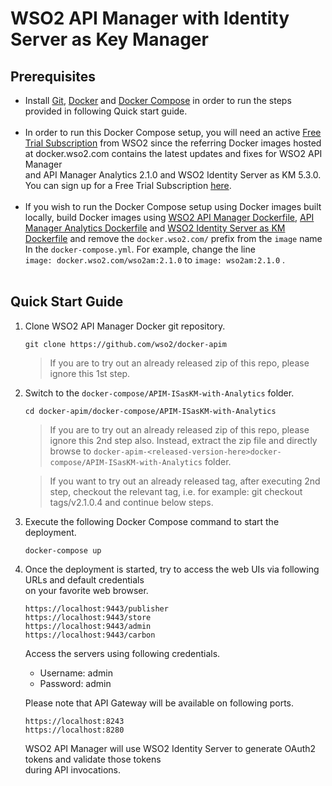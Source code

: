 # WSO2 API Manager with Identity Server as Key Manager


## Prerequisites

 * Install [Git](https://git-scm.com/book/en/v2/Getting-Started-Installing-Git), [Docker](https://www.docker.com/get-docker) and [Docker Compose](https://docs.docker.com/compose/install/#install-compose)
   in order to run the steps provided in following Quick start guide. <br><br>
 * In order to run this Docker Compose setup, you will need an active [Free Trial Subscription](https://wso2.com/free-trial-subscription) 
   from WSO2 since the referring Docker images hosted at docker.wso2.com contains the latest updates and fixes for WSO2 API Manager <br>and
   API Manager Analytics 2.1.0 and WSO2 Identity Server as KM 5.3.0. You can sign up for a Free Trial Subscription [here](https://wso2.com/free-trial-subscription). <br><br>
 * If you wish to run the Docker Compose setup using Docker images built locally, build Docker images using [WSO2 API Manager Dockerfile](../../dockerfiles/apim/README.md), [API Manager Analytics Dockerfile](../../dockerfiles/apim-analytics/README.md) and 
  [WSO2 Identity Server as KM Dockerfile](../../dockerfiles/is-as-km/README.md) and remove the `docker.wso2.com/` prefix 
  from the `image` name In the `docker-compose.yml`. For example, change the line <br> `image: docker.wso2.com/wso2am:2.1.0` to `image: wso2am:2.1.0` . <br><br>
## Quick Start Guide

1. Clone WSO2 API Manager Docker git repository.
    ```
    git clone https://github.com/wso2/docker-apim
    ```
    > If you are to try out an already released zip of this repo, please ignore this 1st step. 

2. Switch to the `docker-compose/APIM-ISasKM-with-Analytics` folder.
    ```
    cd docker-apim/docker-compose/APIM-ISasKM-with-Analytics
    ```
    > If you are to try out an already released zip of this repo, please ignore this 2nd step also. 
     Instead, extract the zip file and directly browse to `docker-apim-<released-version-here>docker-compose/APIM-ISasKM-with-Analytics` folder. 
     
    > If you want to try out an already released tag, after executing 2nd step, checkout the relevant tag, 
     i.e. for example: git checkout tags/v2.1.0.4 and continue below steps.

3. Execute the following Docker Compose command to start the deployment.
    ```
    docker-compose up
    ```

4. Once the deployment is started, try to access the web UIs via following URLs and default credentials <br> 
   on your favorite web browser.

   ```
   https://localhost:9443/publisher
   https://localhost:9443/store
   https://localhost:9443/admin
   https://localhost:9443/carbon
   ```
   Access the servers using following credentials.
   
   * Username: admin <br>
   * Password: admin

   Please note that API Gateway will be available on following ports.
   ```
   https://localhost:8243
   https://localhost:8280
   ```

   WSO2 API Manager will use WSO2 Identity Server to generate OAuth2 tokens and validate those tokens <br> during API invocations.
